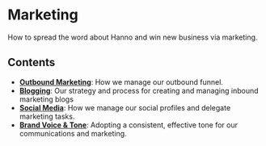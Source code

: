 # Marketing

How to spread the word about Hanno and win new business via marketing.

## Contents

- **[Outbound Marketing](/playbooks/ops/marketing/outbound.md)**: How we manage our outbound funnel.
- **[Blogging](/playbooks/ops/marketing/blogging.md)**: Our strategy and process for creating and managing inbound marketing blogs
- **[Social Media](/playbooks/ops/marketing/social-media.md)**: How we manage our social profiles and delegate marketing tasks.
- **[Brand Voice & Tone](/playbooks/ops/marketing/voice-tone.md)**: Adopting a consistent, effective tone for our communications and marketing.
